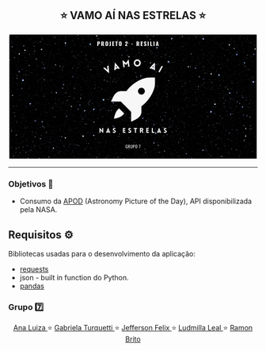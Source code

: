 <h2 align="center">⭐️ VAMO AÍ NAS ESTRELAS ⭐️</h1> 

<p align="center">
  <img src="NASA_API.png">
</p>

***

### Objetivos 📖
* Consumo da [APOD](https://apod.nasa.gov/apod/astropix.html) (Astronomy Picture of the Day), API disponibilizada pela NASA.

## Requisitos ⚙️
Bibliotecas usadas para o desenvolvimento da aplicação:
* [requests](https://pypi.org/project/requests/)
* json - built in function do Python.
* [pandas](https://pandas.pydata.org/)

### Grupo 7️⃣ 
<p align="center">
  <a href="https://github.com/soaresana"> Ana Luiza </a> ⭐️
  <a href="https://github.com/turquetti"> Gabriela Turquetti </a> ⭐️
  <a href="https://github.com/Jeffersonfelixz"> Jefferson Felix </a> ⭐️
  <a href="https://github.com/LudmilaLeal"> Ludmilla Leal </a> ⭐️
  <a href="https://github.com/ramonbrito1995"> Ramon Brito</a>
</p>
